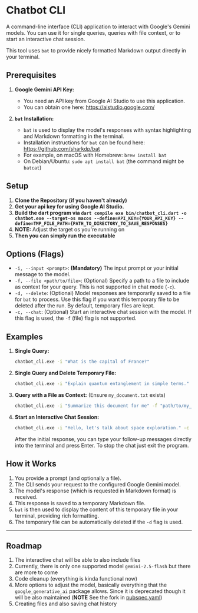 # Chatbot CLI

A command-line interface (CLI) application to interact with Google's Gemini models. You can use it for single queries, queries with file context, or to start an interactive chat session.

This tool uses `bat` to provide nicely formatted Markdown output directly in your terminal.

## Prerequisites

1.  **Google Gemini API Key:**
    *   You need an API key from Google AI Studio to use this application.
    *   You can obtain one here: https://aistudio.google.com/

2.  **`bat` Installation:**
    *   `bat` is used to display the model's responses with syntax highlighting and Markdown formatting in the terminal.
    *   Installation instructions for `bat` can be found here: https://github.com/sharkdp/bat
    *   For example, on macOS with Homebrew: `brew install bat`
    *   On Debian/Ubuntu: `sudo apt install bat` (the command might be `batcat`)

## Setup

1.  **Clone the Repository (if you haven't already)**
2.  **Get your api key for using Google AI Studio.**
3.  **Build the dart program via `dart compile exe bin/chatbot_cli.dart -o chatbot.exe --target-os macos --define=API_KEY={YOUR_API_KEY} --define=TMP_FILE_PATH={PATH_TO_DIRECTORY_TO_SAVE_RESPONSES}`**
   4. **NOTE:** Adjust the target os you're running on
5.  **Then you can simply run the executable**

## Options (Flags)

*   `-i, --input <prompt>`: **(Mandatory)** The input prompt or your initial message to the model.
*   `-f, --file <path/to/file>`: (Optional) Specify a path to a file to include as context for your query. This is not supported in chat mode (`-c`).
*   `-d, --delete`: (Optional) Model responses are temporarily saved to a file for `bat` to process. Use this flag if you want this temporary file to be deleted after the run. By default, temporary files are kept.
*   `-c, --chat`: (Optional) Start an interactive chat session with the model. If this flag is used, the `-f` (file) flag is not supported.

## Examples

1.  **Single Query:**
    ```bash
    chatbot_cli.exe -i "What is the capital of France?"
    ```

2.  **Single Query and Delete Temporary File:**
    ```bash
    chatbot_cli.exe -i "Explain quantum entanglement in simple terms." -d
    ```

3.  **Query with a File as Context:**
    (Ensure `my_document.txt` exists)
    ```bash
    chatbot_cli.exe -i "Summarize this document for me" -f "path/to/my_document.txt"
    ```

4.  **Start an Interactive Chat Session:**
    ```bash
    chatbot_cli.exe -i "Hello, let's talk about space exploration." -c
    ```
    After the initial response, you can type your follow-up messages directly into the terminal and press Enter. To stop the chat just exit the program.

## How it Works

1.  You provide a prompt (and optionally a file).
2.  The CLI sends your request to the configured Google Gemini model.
3.  The model's response (which is requested in Markdown format) is received.
4.  This response is saved to a temporary Markdown file.
5.  `bat` is then used to display the content of this temporary file in your terminal, providing rich formatting.
6.  The temporary file can be automatically deleted if the `-d` flag is used.

---

## Roadmap

1. The interactive chat will be able to also include files
2. Currently, there is only one supported model `gemini-2.5-flash` but there are more to come
3. Code cleanup (everything is kinda functional now)
4. More options to adjust the model, basically everything that the `google_generative_ai` package allows. Since it is deprecated though it will be also maintained (**NOTE** See the fork in [pubspec.yaml](pubspec.yaml))
5. Creating files and also saving chat history
    